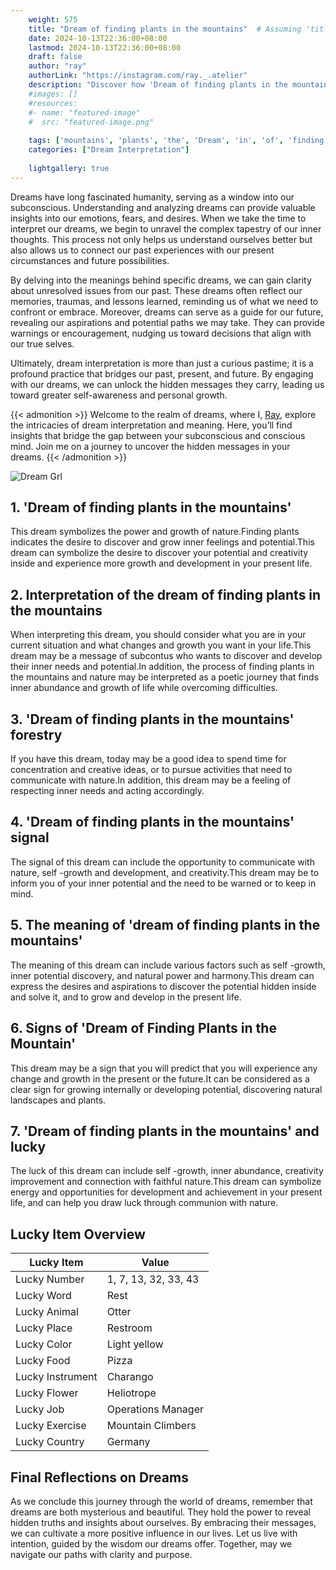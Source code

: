 ```yaml
---
    weight: 575
    title: "Dream of finding plants in the mountains"  # Assuming 'title' column exists
    date: 2024-10-13T22:36:00+08:00
    lastmod: 2024-10-13T22:36:00+08:00
    draft: false
    author: "ray"
    authorLink: "https://instagram.com/ray._.atelier"
    description: "Discover how 'Dream of finding plants in the mountains' can interpret your future and uncover its significant meanings in your life."
    #images: []
    #resources:
    #- name: "featured-image"
    #  src: "featured-image.png"
    
    tags: ['mountains', 'plants', 'the', 'Dream', 'in', 'of', 'finding']
    categories: ["Dream Interpretation"]
    
    lightgallery: true
---
```

    
Dreams have long fascinated humanity, serving as a window into our subconscious. Understanding and analyzing dreams can provide valuable insights into our emotions, fears, and desires. When we take the time to interpret our dreams, we begin to unravel the complex tapestry of our inner thoughts. This process not only helps us understand ourselves better but also allows us to connect our past experiences with our present circumstances and future possibilities.

By delving into the meanings behind specific dreams, we can gain clarity about unresolved issues from our past. These dreams often reflect our memories, traumas, and lessons learned, reminding us of what we need to confront or embrace. Moreover, dreams can serve as a guide for our future, revealing our aspirations and potential paths we may take. They can provide warnings or encouragement, nudging us toward decisions that align with our true selves.

Ultimately, dream interpretation is more than just a curious pastime; it is a profound practice that bridges our past, present, and future. By engaging with our dreams, we can unlock the hidden messages they carry, leading us toward greater self-awareness and personal growth.

{{< admonition >}}
Welcome to the realm of dreams, where I, [Ray](https://instagram.com/ray._.atelier), explore the intricacies of dream interpretation and meaning. Here, you’ll find insights that bridge the gap between your subconscious and conscious mind. Join me on a journey to uncover the hidden messages in your dreams.
{{< /admonition >}}

![Dream Grl](https://cdn.pixabay.com/photo/2017/11/02/03/35/gothic-2910057_1280.jpg "Dream Grl")

## 1. 'Dream of finding plants in the mountains'
This dream symbolizes the power and growth of nature.Finding plants indicates the desire to discover and grow inner feelings and potential.This dream can symbolize the desire to discover your potential and creativity inside and experience more growth and development in your present life.

## 2. Interpretation of the dream of finding plants in the mountains
When interpreting this dream, you should consider what you are in your current situation and what changes and growth you want in your life.This dream may be a message of subcontus who wants to discover and develop their inner needs and potential.In addition, the process of finding plants in the mountains and nature may be interpreted as a poetic journey that finds inner abundance and growth of life while overcoming difficulties.

## 3. 'Dream of finding plants in the mountains' forestry
If you have this dream, today may be a good idea to spend time for concentration and creative ideas, or to pursue activities that need to communicate with nature.In addition, this dream may be a feeling of respecting inner needs and acting accordingly.

## 4. 'Dream of finding plants in the mountains' signal
The signal of this dream can include the opportunity to communicate with nature, self -growth and development, and creativity.This dream may be to inform you of your inner potential and the need to be warned or to keep in mind.

## 5. The meaning of 'dream of finding plants in the mountains'
The meaning of this dream can include various factors such as self -growth, inner potential discovery, and natural power and harmony.This dream can express the desires and aspirations to discover the potential hidden inside and solve it, and to grow and develop in the present life.

## 6. Signs of 'Dream of Finding Plants in the Mountain'
This dream may be a sign that you will predict that you will experience any change and growth in the present or the future.It can be considered as a clear sign for growing internally or developing potential, discovering natural landscapes and plants.

## 7. 'Dream of finding plants in the mountains' and lucky
The luck of this dream can include self -growth, inner abundance, creativity improvement and connection with faithful nature.This dream can symbolize energy and opportunities for development and achievement in your present life, and can help you draw luck through communion with nature.

## Lucky Item Overview
| Lucky Item          | Value              |
|---------------|--------------------|
| Lucky Number        | 1, 7, 13, 32, 33, 43  |
| Lucky Word          | Rest |
| Lucky Animal        | Otter |
| Lucky Place         | Restroom     |
| Lucky Color         | Light yellow     |
| Lucky Food          | Pizza      |
| Lucky Instrument    | Charango |
| Lucky Flower        | Heliotrope    |
| Lucky Job           | Operations Manager       |
| Lucky Exercise      | Mountain Climbers  |
| Lucky Country       | Germany    |


##  Final Reflections on Dreams

As we conclude this journey through the world of dreams, remember that dreams are both mysterious and beautiful. They hold the power to reveal hidden truths and insights about ourselves. By embracing their messages, we can cultivate a more positive influence in our lives. Let us live with intention, guided by the wisdom our dreams offer. Together, may we navigate our paths with clarity and purpose.
